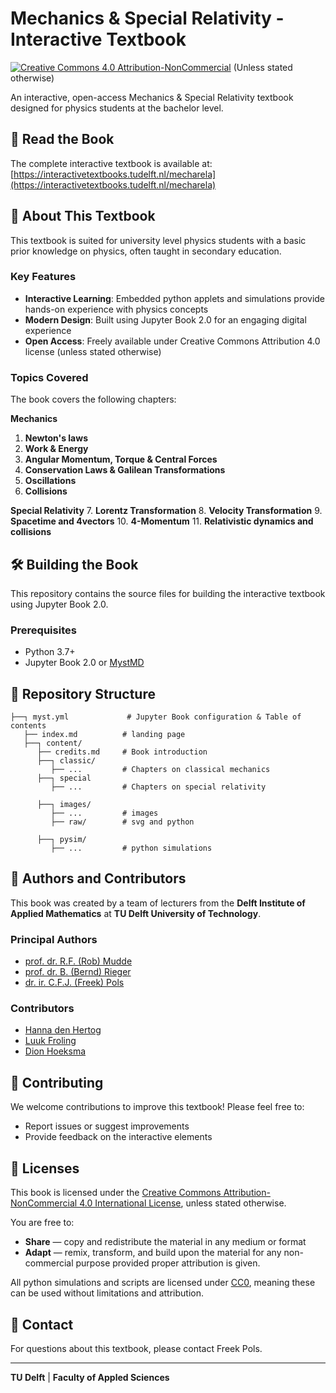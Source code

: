 # Mechanics & Special Relativity - Interactive Textbook

[![Creative Commons 4.0 Attribution-NonCommercial](https://upload.wikimedia.org/wikipedia/commons/thumb/d/d3/Cc_by-nc_icon.svg/1920px-Cc_by-nc_icon.svg.png)](https://creativecommons.org/licenses/by-nc/4.0/) (Unless stated otherwise)

An interactive, open-access Mechanics & Special Relativity textbook designed for physics students at the bachelor level. 

## 📖 Read the Book

The complete interactive textbook is available at: [https://interactivetextbooks.tudelft.nl/mecharela](https://interactivetextbooks.tudelft.nl/mecharela)

## 🎯 About This Textbook

This textbook is suited for university level physics students with a basic prior knowledge on physics, often taught in secondary education.

### Key Features

- **Interactive Learning**: Embedded python applets and simulations provide hands-on experience with physics concepts
- **Modern Design**: Built using Jupyter Book 2.0 for an engaging digital experience
- **Open Access**: Freely available under Creative Commons Attribution 4.0 license (unless stated otherwise)

### Topics Covered

The book covers the following chapters:

**Mechanics**
1. **Newton's laws** 
2. **Work & Energy** 
3. **Angular Momentum, Torque & Central Forces** 
4. **Conservation Laws & Galilean Transformations** 
5. **Oscillations** 
6. **Collisions**
   
**Special Relativity**
7. **Lorentz Transformation** 
8. **Velocity Transformation** 
9. **Spacetime and 4vectors** 
10. **4-Momentum**
11. **Relativistic dynamics and collisions**

## 🛠️ Building the Book

This repository contains the source files for building the interactive textbook using Jupyter Book 2.0.

### Prerequisites

- Python 3.7+
- Jupyter Book 2.0 or [MystMD](https://mystmd.org/guide)

## 📁 Repository Structure

```
├──┐ myst.yml             # Jupyter Book configuration & Table of contents
   ├── index.md          # landing page
   ├──┐ content/
      ├── credits.md     # Book introduction
      ├──┐ classic/       
         ├── ...         # Chapters on classical mechanics
      ├──┐ special        
         ├── ...         # Chapters on special relativity

      ├──┐ images/
         ├── ...         # images
         ├── raw/        # svg and python 

      ├──┐ pysim/        
         ├── ...         # python simulations
```

## 👥 Authors and Contributors

This book was created by a team of lecturers from the **Delft Institute of Applied Mathematics** at **TU Delft University of Technology**.

### Principal Authors

- [prof. dr. R.F. (Rob) Mudde](https://www.linkedin.com/in/robert-mudde-15307a13)
- [prof. dr. B. (Bernd) Rieger](https://www.tudelft.nl/staff/b.rieger/)
- [dr. ir. C.F.J. (Freek) Pols](https://www.tudelft.nl/tnw/over-faculteit/afdelingen/science-engineering-education-seed/medewerkers/staff-science-education/freek-pols)

### Contributors

- [Hanna den Hertog](https://www.linkedin.com/in/hanna-den-hertog/)
- [Luuk Froling](https://www.linkedin.com/in/luuk-froling/)
- [Dion Hoeksma](https://www.linkedin.com/in/dion-hoeksema-96205318a/)


## 🤝 Contributing

We welcome contributions to improve this textbook! Please feel free to:

- Report issues or suggest improvements
- Provide feedback on the interactive elements

## 📄 Licenses

This book is licensed under the [Creative Commons Attribution-NonCommercial 4.0 International License](http://creativecommons.org/licenses/by-nc/4.0/), unless stated otherwise.

You are free to:
- **Share** — copy and redistribute the material in any medium or format
- **Adapt** — remix, transform, and build upon the material for any non-commercial purpose provided proper attribution is given.

All python simulations and scripts are licensed under [CC0](https://creativecommons.org/public-domain/cc0/), meaning these can be used without limitations and attribution.

## 📧 Contact

For questions about this textbook, please contact Freek Pols.

---

**TU Delft** | **Faculty of Appled Sciences** 

